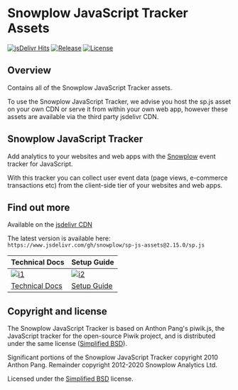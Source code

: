 # Snowplow JavaScript Tracker Assets

[![jsDelivr Hits](https://data.jsdelivr.com/v1/package/gh/snowplow/sp-js-assets/badge?style=rounded)](https://www.jsdelivr.com/package/gh/snowplow/sp-js-assets)
[![Release][release-image]][releases]
[![License][license-image]][bsd]

## Overview

Contains all of the Snowplow JavaScript Tracker assets.

To use the Snowplow JavaScript Tracker, we advise you host the sp.js asset on your own CDN or serve it
from within your own web app, however these assets are available via the third party jsdelivr CDN.

## Snowplow JavaScript Tracker

Add analytics to your websites and web apps with the [Snowplow][snowplow] event tracker for JavaScript.

With this tracker you can collect user event data (page views, e-commerce transactions etc) from the
client-side tier of your websites and web apps.

## Find out more

Available on the [jsdelivr CDN](https://www.jsdelivr.com/package/gh/snowplow/sp-js-assets)

The latest version is available here:
`https://www.jsdelivr.com/gh/snowplow/sp-js-assets@2.15.0/sp.js`

| Technical Docs                      | Setup Guide                  |
|-------------------------------------|------------------------------|
| [![i1][techdocs-image]][tech-docs]  | [![i2][setup-image]][setup]  |
| [Technical Docs][tech-docs]         | [Setup Guide][setup]         |

## Copyright and license

The Snowplow JavaScript Tracker is based on Anthon Pang's piwik.js, the JavaScript
tracker for the open-source Piwik project, and is distributed under the same license
([Simplified BSD][bsd]).

Significant portions of the Snowplow JavaScript Tracker copyright 2010 Anthon Pang. Remainder
copyright 2012-2020 Snowplow Analytics Ltd.

Licensed under the [Simplified BSD][bsd] license.

[snowplow]: http://snowplowanalytics.com/
[bsd]: http://www.opensource.org/licenses/bsd-license.php
[setup]: https://docs.snowplowanalytics.com/docs/collecting-data/collecting-from-own-applications/javascript-tracker/general-parameters/
[tech-docs]: https://docs.snowplowanalytics.com/docs/collecting-data/collecting-from-own-applications/javascript-tracker/
[techdocs-image]: https://d3i6fms1cm1j0i.cloudfront.net/github/images/techdocs.png
[setup-image]: https://d3i6fms1cm1j0i.cloudfront.net/github/images/setup.png
[license-image]: http://img.shields.io/badge/license-simplified--bsd-blue.svg?style=flat
[release-image]: https://img.shields.io/badge/release-2.15.0-blue.svg?style=flat
[releases]: https://www.jsdelivr.com/gh/snowplow/sp-js-assets/
